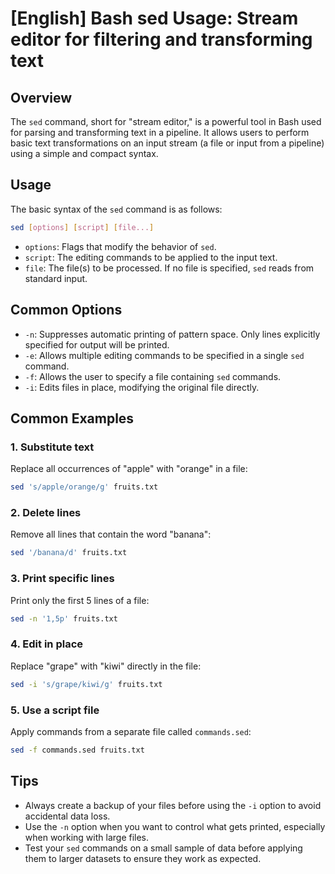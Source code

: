 # [English] Bash sed Usage: Stream editor for filtering and transforming text

## Overview
The `sed` command, short for "stream editor," is a powerful tool in Bash used for parsing and transforming text in a pipeline. It allows users to perform basic text transformations on an input stream (a file or input from a pipeline) using a simple and compact syntax.

## Usage
The basic syntax of the `sed` command is as follows:

```bash
sed [options] [script] [file...]
```

- `options`: Flags that modify the behavior of `sed`.
- `script`: The editing commands to be applied to the input text.
- `file`: The file(s) to be processed. If no file is specified, `sed` reads from standard input.

## Common Options
- `-n`: Suppresses automatic printing of pattern space. Only lines explicitly specified for output will be printed.
- `-e`: Allows multiple editing commands to be specified in a single `sed` command.
- `-f`: Allows the user to specify a file containing `sed` commands.
- `-i`: Edits files in place, modifying the original file directly.

## Common Examples

### 1. Substitute text
Replace all occurrences of "apple" with "orange" in a file:

```bash
sed 's/apple/orange/g' fruits.txt
```

### 2. Delete lines
Remove all lines that contain the word "banana":

```bash
sed '/banana/d' fruits.txt
```

### 3. Print specific lines
Print only the first 5 lines of a file:

```bash
sed -n '1,5p' fruits.txt
```

### 4. Edit in place
Replace "grape" with "kiwi" directly in the file:

```bash
sed -i 's/grape/kiwi/g' fruits.txt
```

### 5. Use a script file
Apply commands from a separate file called `commands.sed`:

```bash
sed -f commands.sed fruits.txt
```

## Tips
- Always create a backup of your files before using the `-i` option to avoid accidental data loss.
- Use the `-n` option when you want to control what gets printed, especially when working with large files.
- Test your `sed` commands on a small sample of data before applying them to larger datasets to ensure they work as expected.